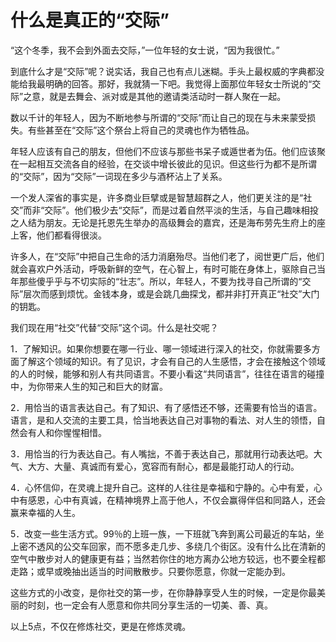 # 什么是真正的“交际”

“这个冬季，我不会到外面去交际，”一位年轻的女士说，“因为我很忙。”

到底什么才是“交际”呢？说实话，我自己也有点儿迷糊。手头上最权威的字典都没能给我最明确的回答。那好，我就猜一下吧。我觉得上面那位年轻女士所说的“交际”之意，就是去舞会、派对或是其他的邀请类活动时一群人聚在一起。

数以千计的年轻人，因为不断地参与所谓的“交际”而让自己的现在与未来蒙受损失。有些甚至在“交际”这个祭台上将自己的灵魂也作为牺牲品。

年轻人应该有自己的朋友，但他们不应该与那些书呆子或遁世者为伍。他们应该聚在一起相互交流各自的经验，在交谈中增长彼此的见识。但这些行为都不是所谓的“交际”，因为“交际”一词现在多少与酒杯沾上了关系。

一个发人深省的事实是，许多商业巨擘或是智慧超群之人，他们更关注的是“社交”而非“交际”。他们极少去“交际”，而是过着自然平淡的生活，与自己趣味相投之人结为朋友。无论是托恩先生举办的高级舞会的嘉宾，还是海布劳先生府上的座上客，他们都看得很淡。

许多人，在“交际”中把自己生命的活力消磨殆尽。当他们老了，阅世更广后，他们就会喜欢户外活动，呼吸新鲜的空气，在心智上，有时可能在身体上，驱除自己当年那些傻乎乎与不切实际的“壮志”。所以，年轻人，不要为找寻自己所谓的“交际”层次而感到烦忧。金钱本身，或是会跳几曲探戈，都并非打开真正“社交”大门的钥匙。

我们现在用“社交”代替“交际”这个词。什么是社交呢？

1．了解知识。如果你想要在哪一行业、哪一领域进行深入的社交，你就需要多方面了解这个领域的知识。有了见识，才会有自己的人生感悟，才会在接触这个领域的人的时候，能够和别人有共同语言。不要小看这“共同语言”，往往在语言的碰撞中，为你带来人生的知己和巨大的财富。

2．用恰当的语言表达自己。有了知识、有了感悟还不够，还需要有恰当的语言。语言，是和人交流的主要工具，恰当地表达自己对事物的看法、对人生的领悟，自然会有人和你惺惺相惜。

3．用恰当的行为表达自己。有人嘴拙，不善于表达自己，那就用行动表达吧。大气、大方、大量、真诚而有爱心，宽容而有耐心，都是最能打动人的行动。

4．心怀信仰，在灵魂上提升自己。这样的人往往是幸福和宁静的。心中有爱，心中有感恩，心中有真诚，在精神境界上高于他人，不仅会赢得伴侣和同路人，还会赢来幸福的人生。

5．改变一些生活方式。99％的上班一族，一下班就飞奔到离公司最近的车站，坐上密不透风的公交车回家，而不愿多走几步、多绕几个街区。没有什么比在清新的空气中散步对人的健康更有益；当然若你住的地方离办公地方较远，也不要全程都走路；或早或晚抽出适当的时间散散步。只要你愿意，你就一定能办到。

这些方式的小改变，是你社交的第一步，在你静静享受人生的时候，一定是你最美丽的时刻，也一定会有人愿意和你共同分享生活的一切美、善、真。

以上5点，不仅在修炼社交，更是在修炼灵魂。